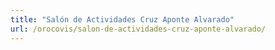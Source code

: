 ```yaml
---
title: "Salón de Actividades Cruz Aponte Alvarado"
url: /orocovis/salon-de-actividades-cruz-aponte-alvarado/
---
```

